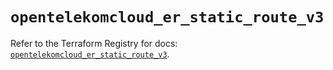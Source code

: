 # `opentelekomcloud_er_static_route_v3`

Refer to the Terraform Registry for docs: [`opentelekomcloud_er_static_route_v3`](https://registry.terraform.io/providers/opentelekomcloud/opentelekomcloud/1.36.35/docs/resources/er_static_route_v3).
